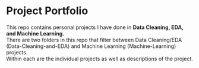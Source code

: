 # Project Portfolio
This repo contains personal projects I have done in **Data Cleaning, EDA, and Machine Learning.** <br>
There are two folders in this repo that filter between Data Cleaning/EDA (Data-Cleaning-and-EDA) and Machine Learning (Machine-Learning) projects. <br>
Within each are the individual projects as well as descriptions of the project.
